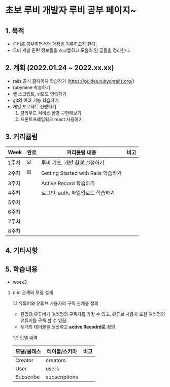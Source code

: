 # 초보 루비 개발자 루비 공부 페이지~

## 1. 목적
* 루비를 공부하면서의 과정을 기록하고자 한다.
* 루비 개발 관련 정보들을 스크랩하고 도움이 된 글들을 정리한다.

## 2. 계획 (2022.01.24 ~ 2022.xx.xx)
* rails 공식 홈페이지 학습하기 (https://guides.rubyonrails.org/)
* rubymine 학습하기
* 쉘 스크립트, vi모드 연습하기
* git의 여러 기능 학습하기
* 개인 프로젝트 진행하기
  1. 클라우드 서비스 환경 구현해보기
  2. 프론트프레임워크 react 사용하기

## 3. 커리큘럼
| Week | 완료 | 커리큘럼 내용 | 비고 |
| ------ | -- | ----------- | -- |  
| 1주차 | ☑️ | 루비 기초, 개발 환경 설정하기 |  |
| 2주차 | ☑️ | Getting Started with Rails 학습하기 |  |
| 3주차 |  | Active Record 학습하기 |  |
| 4주차 |  | 로그인, auth, 파일업로드 학습하기 |  |
| 5주차 |  | | |
| 6주차 |  | | |
| 7주차 |  | | |
| 8주차 |  | | |

## 4. 기타사항

## 5. 학습내용 

* week3 
1. n:m 관계의 모델 설계 <p> 
   1.1 유튜버와 유튜브 사용자의 구독 관계를 정의
    * 한명의 유튜버가 여러명의 구독자를 가질 수 있고, 유튜브 사용자 또한 여러명의 유튜버를 구독 할 수 있음.
    * 두개의 테이블을 생성하고 **active Recodrd로** 정의<p> 
   
   1.2 모델 내역
   
   | 모델/클래스  | 테이블/스키마 | 비고   |
   | --------- | ---------- | --- |
   | Creator   | creators   | |
   | User      | users      | |
   | Subscribe | subscriptions | | 


   
       



